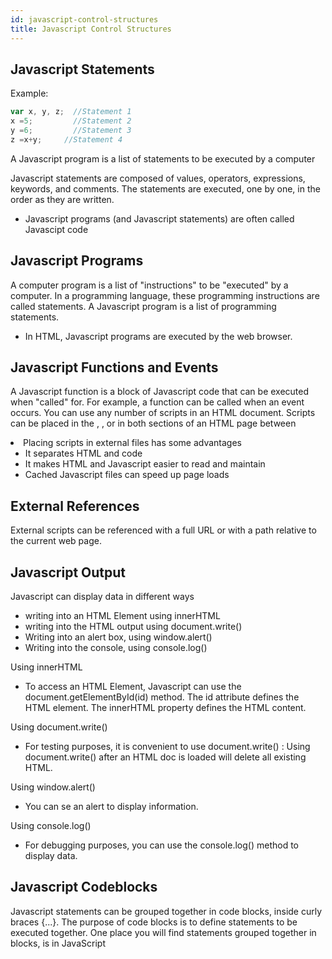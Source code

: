 ```yaml
---
id: javascript-control-structures
title: Javascript Control Structures
---
```


## Javascript Statements

Example:

```javascript
var x, y, z;  //Statement 1
x =5;         //Statement 2
y =6;         //Statement 3
z =x+y;     //Statement 4
```

A Javascript program is a list of statements to be executed by a computer

Javascript statements are composed of values, operators, expressions, keywords, and comments. The statements are executed, one by one, in the order as they are written.

* Javascript programs (and Javascript statements) are often called Javascipt code

## Javascript Programs

A computer program is a list of "instructions" to be "executed" by a computer. In a programming language, these programming instructions are called statements. A Javascript program is a list of programming statements.

* In HTML, Javascript programs are executed by the web browser.

## Javascript Functions and Events

A Javascript function is a block of Javascript code that can be executed when "called" for. For example, a function can be called when an event occurs. You can use any number of scripts in an HTML document. Scripts can be placed in the <head>, <body>, or in both sections of an HTML page between <script> tags.

* Placing scripts at the bottom of the <body> element improves the display speed because script compilation slows down the display.

## External Javascript

* Scripts can be placed in external files
* External scripts are practical when the same code is used in many different web pages
* Javascript files have the file extension .js
* To use an external script, put the name of the script file in the src (source) attribute of a <script> tag
  * Example: <script src ="myScript.js"></script>
* Placing scripts in external files has some advantages
  * It separates HTML and code
  * It makes HTML and Javascript easier to read and maintain
  * Cached Javascript files can speed up page loads

## External References

External scripts can be referenced with a full URL or with a path relative to the current web page.

## Javascript Output

Javascript can display data in different ways

* writing into an HTML Element using innerHTML
* writing into the HTML output using document.write()
* Writing into an alert box, using window.alert()
* Writing into the console, using console.log()

Using innerHTML

* To access an HTML Element, Javascript can use the document.getElementById(id) method. The id attribute defines the HTML element. The innerHTML property defines the HTML content.

Using document.write()

* For testing purposes, it is convenient to use document.write() : Using document.write() after an HTML doc is loaded will delete all existing HTML.

Using window.alert()

* You can se an alert to display information.

Using console.log()

* For debugging purposes, you can use the console.log() method to display data.

## Javascript Codeblocks

Javascript statements can be grouped together in code blocks, inside curly braces {...}. The purpose of code blocks is to define statements to be executed together. One place you will find statements grouped together in blocks, is in JavaScript
